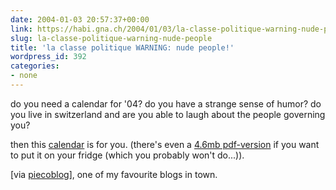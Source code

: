 ```yaml
---
date: 2004-01-03 20:57:37+00:00
link: https://habi.gna.ch/2004/01/03/la-classe-politique-warning-nude-people/
slug: la-classe-politique-warning-nude-people
title: 'la classe politique WARNING: nude people!'
wordpress_id: 392
categories:
- none
---
```


do you need a calendar for '04? 
do you have a strange sense of humor?
do you live in switzerland and are you able to laugh about the people governing you?

then this [calendar](http://www.web-laun.ch/laclassepolitique2004/) is for you. 
(there's even a [4.6mb pdf-version](http://www.web-laun.ch/laclassepolitique2004/laclassepolitique2004.pdf) if you want to put it on your fridge (which you probably won't do...)).

[via [piecoblog](http://www.web-laun.ch/PieceoBlog)], one of my favourite blogs in town.
